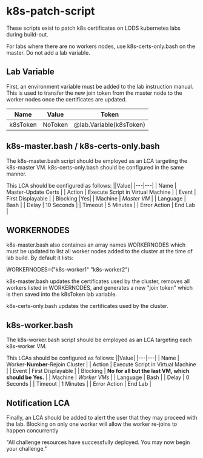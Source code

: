 # k8s-patch-script

These scripts exist to patch k8s certificates on LODS kubernetes labs during build-out.

For labs where there are no workers nodes, use k8s-certs-only.bash on the master. Do not add a lab variable.

## Lab Variable
First, an environment variable must be added to the lab instruction manual. 
This is used to transfer the new join token from the master node to the worker nodes once the certificates are updated.

| Name	| Value |	Token	|
|---|---|---|
| k8sToken | NoToken | @lab.Variable(k8sToken)	|

## k8s-master.bash / k8s-certs-only.bash
The k8s-master.bash script should be employed as an LCA targeting the k8s-master VM.
k8s-certs-only.bash should be configured in the same manner.

This LCA should be configured as follows:
||Value|
|---|---|
| Name	| Master-Update Certs |
| Action	| Execute Script in Virtual Machine |
| Event | First Displayable |
| Blocking |Yes|
| Machine |	*Master VM* |
| Language |	Bash |
| Delay | 10 Seconds |
| Timeout	| 5 Minutes |
| Error Action |	End Lab |

 ## WORKERNODES
 k8s-master.bash also containes an array names WORKERNODES which must be updated to list all worker nodes added to the cluster at the time of lab build.
 By default it lists:
 
 WORKERNODES=("k8s-worker1" "k8s-worker2")

k8s-master.bash updates the certificates used by the cluster, removes all workers listed in WORKERNODES, and generates a new "join token" which is then saved into the k8sToken lab variable.

k8s-certs-only.bash updates the certificates used by the cluster.

## k8s-worker.bash
The k8s-worker.bash script should be employed as an LCA targeting each k8s-worker VM.

This LCAs should be configured as follows:
||Value|
|---|---|
| Name	| Worker-**Number**-Rejoin Cluster |
| Action	| Execute Script in Virtual Machine |
| Event | First Displayable |
| Blocking | **No for all but the last VM, which should be Yes.** |
| Machine |	*Worker VMs* |
| Language |	Bash |
| Delay | 0 Seconds |
| Timeout	| 1 Minutes |
| Error Action |	End Lab |

## Notification LCA
Finally, an LCA should be added to alert the user that they may proceed with the lab.
Blocking on only one worker will allow the worker re-joins to happen concurrently

"All challenge resources have successfully deployed. You may now begin your challenge."
